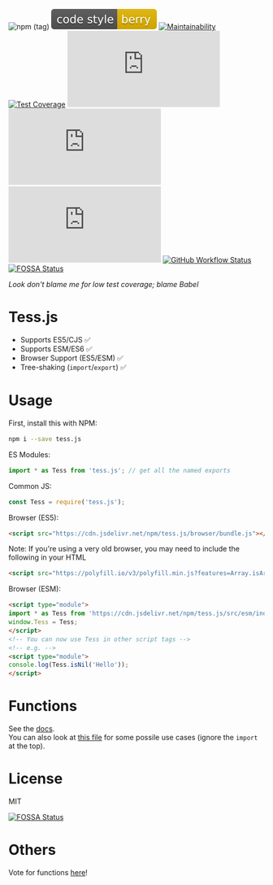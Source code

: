 ![npm (tag)](https://img.shields.io/npm/v/tess.js/latest)
[![Code Style](https://github.com/DET171/eslint-config-berry/raw/master/code-style.svg)](https://www.npmjs.com/package/eslint-config-berry)
[![Maintainability](https://api.codeclimate.com/v1/badges/4e62e1fd2411b5a42cc8/maintainability)](https://codeclimate.com/github/DET171/Tess.js/maintainability)
[![Test Coverage](https://api.codeclimate.com/v1/badges/4e62e1fd2411b5a42cc8/test_coverage)](https://codeclimate.com/github/DET171/Tess.js/test_coverage)
[![npm](https://img.shields.io/npm/dt/tess.js?style=flat-square)](https://www.npmjs.com/package/tess.js)
![Browser bundle size](https://img.shields.io/github/size/DET171/Tess.js/browser/bundle.js?label=Bundle%20file%20size&style=flat-square)
[![jsDelivr hits (npm)](https://img.shields.io/jsdelivr/npm/hy/tess.js?style=flat-square)](https://cdn.jsdelivr.net/npm/tess.js/)
[![GitHub Workflow Status](https://img.shields.io/github/workflow/status/DET171/Tess.js/CI?style=flat-square)](https://github.com/DET171/Tess.js)
[![FOSSA Status](https://app.fossa.com/api/projects/git%2Bgithub.com%2FDET171%2FTess.js.svg?type=shield)](https://app.fossa.com/projects/git%2Bgithub.com%2FDET171%2FTess.js?ref=badge_shield) <br>

*Look don't blame me for low test coverage; blame Babel*
# Tess.js
* Supports ES5/CJS ✅
* Supports ESM/ES6 ✅
* Browser Support (ES5/ESM) ✅
* Tree-shaking (`import`/`export`) ✅


# Usage
First, install this with NPM:
```sh
npm i --save tess.js
```
ES Modules:
```js
import * as Tess from 'tess.js'; // get all the named exports
```

Common JS:
```js
const Tess = require('tess.js');
```

Browser (ES5):
```html
<script src="https://cdn.jsdelivr.net/npm/tess.js/browser/bundle.js"></script>
```
Note: If you're using a very old browser, you may need to include the following in your HTML
```html
<script src="https://polyfill.io/v3/polyfill.min.js?features=Array.isArray,Array.prototype.copyWithin,Array.prototype.fill,Array.prototype.filter,Array.prototype.indexOf,Array.prototype.keys,Array.prototype.lastIndexOf,Array.prototype.reduce,Array.prototype.sort,ArrayBuffer,console,DataView,Function.prototype.bind,Map,Number.isInteger,Object.defineProperty,Object.keys,Object.setPrototypeOf,Promise,Reflect,Reflect.construct,Set,String.prototype.repeat,String.prototype.trim,Symbol,Symbol.for,Symbol.toPrimitive,Uint8Array,WeakMap,WeakSet"></script>
```
Browser (ESM):
```html
<script type="module">
import * as Tess from 'https://cdn.jsdelivr.net/npm/tess.js/src/esm/index.js';
window.Tess = Tess;
</script>
<!-- You can now use Tess in other script tags -->
<!-- e.g. -->
<script type="module">
console.log(Tess.isNil('Hello'));
</script>
```

# Functions
See the [docs](https://tess.js.org/). <br>
You can also look at [this file](https://github.com/DET171/Tess.js/blob/master/test/es6.mjs) for some possile use cases (ignore the `import` at the top).

# License
MIT


[![FOSSA Status](https://app.fossa.com/api/projects/git%2Bgithub.com%2FDET171%2FTess.js.svg?type=large)](https://app.fossa.com/projects/git%2Bgithub.com%2FDET171%2FTess.js?ref=badge_large)

# Others
Vote for functions [here](https://forms.gle/t2tjVfxjUuVb1LVS7)!
